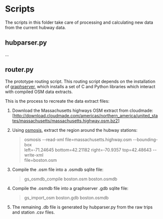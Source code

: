 Scripts
=======

The scripts in this folder take care of processing and calculating new data
from the current hubway data.

hubparser.py
------------

...

router.py
---------

The prototype routing script. This routing script depends on the installation
of [graphserver](https://github.com/graphserver/graphserver/), which installs
a set of C and Python libraries which interact with compiled OSM data extracts.

This is the process to recreate the data extract files:

  1. Download the Massachusetts highways OSM extract from cloudmade: 
  [http://download.cloudmade.com/americas/northern_america/united_states/massachusetts/massachusetts.highway.osm.bz2]

  2. Using [osmosis](http://wiki.openstreetmap.org/wiki/Osmosis), extract the
  region around the hubway stations:
  
      > osmosis --read-xml file=massachusetts.highway.osm --bounding-box \
      left=-71.24645 bottom=42.21182 right=-70.9357 top=42.48643 --write-xml \
      file=boston.osm
      
  3. Compile the .osm file into a .osmdb sqlite file:
  
      > gs_osmdb_compile boston.osm boston.osmdb
      
  4. Compile the .osmdb file into a graphserver .gdb sqlite file:
  
      > gs_import_osm boston.gdb boston.osmdb
      
  5. The remaining .db file is generated by hubparser.py from the raw trips and 
  station .csv files.